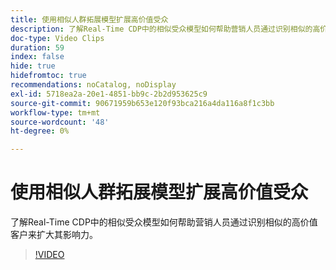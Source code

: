 ```yaml
---
title: 使用相似人群拓展模型扩展高价值受众
description: 了解Real-Time CDP中的相似受众模型如何帮助营销人员通过识别相似的高价值客户来扩大其影响力。
doc-type: Video Clips
duration: 59
index: false
hide: true
hidefromtoc: true
recommendations: noCatalog, noDisplay
exl-id: 5718ea2a-20e1-4851-bb9c-2b2d953625c9
source-git-commit: 90671959b653e120f93bca216a4da116a8f1c3bb
workflow-type: tm+mt
source-wordcount: '48'
ht-degree: 0%

---
```


# 使用相似人群拓展模型扩展高价值受众

了解Real-Time CDP中的相似受众模型如何帮助营销人员通过识别相似的高价值客户来扩大其影响力。

<!-- 82_OS512_3442427_58_expanding-highvalue-audiences-with-lookalike-models -->
>[!VIDEO](https://video.tv.adobe.com/v/3458190/?learn=on&enablevpops=true)
